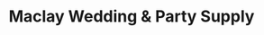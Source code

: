 ---
title: "Maclay Wedding & Party Supply"
url: /san-fernando/maclay-wedding-and-party-supply/
shop: clothes
---